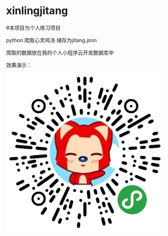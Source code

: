 # xinlingjitang


#本项目为个人练习项目

python 爬取心灵鸡汤 储存为jitang.json

爬取的数据放在我的个人小程序云开发数据库中

效果演示：



[小程序图片]:logo.png

![小程序图片]










